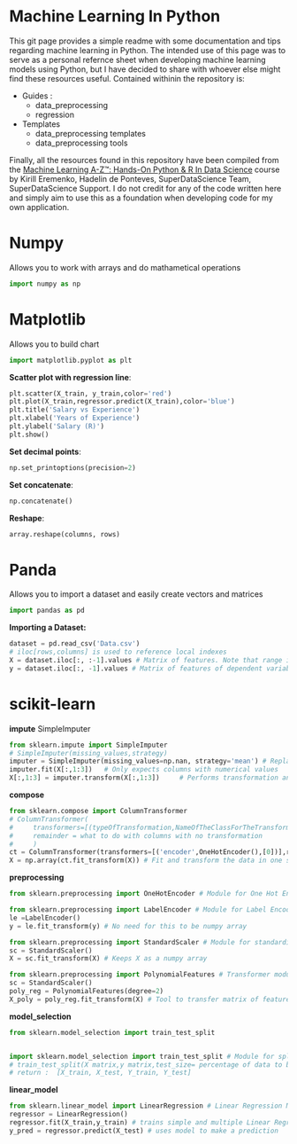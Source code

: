 # Machine Learning In Python

This git page provides a simple readme with some documentation and tips regarding machine learning in Python.
The intended use of this page was to serve as a personal refernce sheet when developing machine learning models using Python, 
but I have decided to share with whoever else might find these resources useful. Contained withinin the repository is:
- Guides :
    - data_preprocessing
    - regression
- Templates
    - data_preprocessing templates
    - data_preprocessing tools

Finally, all the resources found in this repository have been compiled from the [Machine Learning A-Z™: Hands-On Python & R In Data Science](https://www.udemy.com/course/machinelearning/ "Machine Learning A-Z") course by  Kirill Eremenko, Hadelin de Ponteves, SuperDataScience Team, SuperDataScience Support. I do not credit for any of the code written here and simply aim to use this as a foundation when developing code for my own application.

# Numpy
Allows you to work with arrays and do mathametical operations
```python
import numpy as np
```

# Matplotlib
Allows you to build chart
```python
import matplotlib.pyplot as plt
```

**Scatter plot with regression line**:
```python
plt.scatter(X_train, y_train,color='red')
plt.plot(X_train,regressor.predict(X_train),color='blue')
plt.title('Salary vs Experience')
plt.xlabel('Years of Experience')
plt.ylabel('Salary (R)')
plt.show()
```

**Set decimal points**:
```python
np.set_printoptions(precision=2)
```

**Set concatenate**:
```python
np.concatenate()
```

**Reshape**:
```python
array.reshape(columns, rows)
```

# Panda 
Allows you to import a dataset and easily create vectors and matrices
```python
import pandas as pd
```

**Importing a Dataset:**
```python
dataset = pd.read_csv('Data.csv')
# iloc[rows,columns] is used to reference local indexes
X = dataset.iloc[:, :-1].values # Matrix of features. Note that range includes lower bound but does not include upper bound of '-1'
y = dataset.iloc[:, -1].values # Matrix of features of dependent variable
```

# scikit-learn

**impute**
SimpleImputer
```python
from sklearn.impute import SimpleImputer
# SimpleImputer(missing_values,strategy)
imputer = SimpleImputer(missing_values=np.nan, strategy='mean') # Replace the missing value with the mean of the feature itself
imputer.fit(X[:,1:3])   # Only expects columns with numerical values
X[:,1:3] = imputer.transform(X[:,1:3])     # Performs transformation and replaces missing data with numeric mean, and returns the new data. Be sure only to change the affected 
```

**compose**
```python
from sklearn.compose import ColumnTransformer
# ColumnTransformer(
#     transformers=[(typeOfTransformation,NameOfTheClassForTheTransformation,[columnsToApplyTo])],
#     remainder = what to do with columns with no transformation
#     )
ct = ColumnTransformer(transformers=[('encoder',OneHotEncoder(),[0])],remainder='passthrough') # 'passthrough' leaves columns as is
X = np.array(ct.fit_transform(X)) # Fit and transform the data in one step, force output to numpy array
```

**preprocessing**
```python
from sklearn.preprocessing import OneHotEncoder # Module for One Hot Encoding

from sklearn.preprocessing import LabelEncoder # Module for Label Encoding
le =LabelEncoder()
y = le.fit_transform(y) # No need for this to be numpy array

from sklearn.preprocessing import StandardScaler # Module for standardisation feature scaling
sc = StandardScaler()
X = sc.fit_transform(X) # Keeps X as a numpy array

from sklearn.preprocessing import PolynomialFeatures # Transformer module
sc = StandardScaler()
poly_reg = PolynomialFeatures(degree=2)
X_poly = poly_reg.fit_transform(X) # Tool to transfer matrix of features X to X_poly by adding additional polynomial terms
```

**model_selection**
```python
from sklearn.model_selection import train_test_split


import sklearn.model_selection import train_test_split # Module for splitting training data and test data, this is a function import
# train_test_split(X matrix,y matrix,test_size= percentage of data to be in test set, random_state=0 (Optional) )
# return :  [X_train, X_test, Y_train, Y_test]
```

**linear_model**
```python
from sklearn.linear_model import LinearRegression # Linear Regression Model
regressor = LinearRegression() 
regressor.fit(X_train,y_train) # trains simple and multiple Linear Regression Model
y_pred = regressor.predict(X_test) # uses model to make a prediction
```


